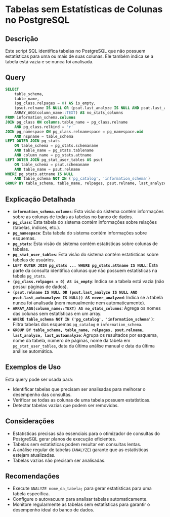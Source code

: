 # Tabelas sem Estatísticas de Colunas no PostgreSQL

## Descrição

Este script SQL identifica tabelas no PostgreSQL que não possuem estatísticas para uma ou mais de suas colunas. Ele também indica se a tabela está vazia e se nunca foi analisada.

## Query

```sql
SELECT
    table_schema,
    table_name,
    (pg_class.relpages = 0) AS is_empty,
    (psut.relname IS NULL OR (psut.last_analyze IS NULL AND psut.last_autoanalyze IS NULL)) AS never_analyzed,
    ARRAY_AGG(column_name::TEXT) AS no_stats_columns
FROM information_schema.columns
JOIN pg_class ON columns.table_name = pg_class.relname
    AND pg_class.relkind = 'r'
JOIN pg_namespace ON pg_class.relnamespace = pg_namespace.oid
    AND nspname = table_schema
LEFT OUTER JOIN pg_stats
    ON table_schema = pg_stats.schemaname
    AND table_name = pg_stats.tablename
    AND column_name = pg_stats.attname
LEFT OUTER JOIN pg_stat_user_tables AS psut
    ON table_schema = psut.schemaname
    AND table_name = psut.relname
WHERE pg_stats.attname IS NULL
    AND table_schema NOT IN ('pg_catalog', 'information_schema')
GROUP BY table_schema, table_name, relpages, psut.relname, last_analyze, last_autoanalyze;
```

## Explicação Detalhada

* **`information_schema.columns`**: Esta visão do sistema contém informações sobre as colunas de todas as tabelas no banco de dados.
* **`pg_class`**: Esta tabela do sistema contém informações sobre relações (tabelas, índices, etc.).
* **`pg_namespace`**: Esta tabela do sistema contém informações sobre esquemas.
* **`pg_stats`**: Esta visão do sistema contém estatísticas sobre colunas de tabelas.
* **`pg_stat_user_tables`**: Esta visão do sistema contém estatísticas sobre tabelas de usuários.
* **`LEFT OUTER JOIN pg_stats ... WHERE pg_stats.attname IS NULL`**: Esta parte da consulta identifica colunas que não possuem estatísticas na tabela `pg_stats`.
* **`(pg_class.relpages = 0) AS is_empty`**: Indica se a tabela está vazia (não possui páginas de dados).
* **`(psut.relname IS NULL OR (psut.last_analyze IS NULL AND psut.last_autoanalyze IS NULL)) AS never_analyzed`**: Indica se a tabela nunca foi analisada (nem manualmente nem automaticamente).
* **`ARRAY_AGG(column_name::TEXT) AS no_stats_columns`**: Agrega os nomes das colunas sem estatísticas em um array.
* **`WHERE table_schema NOT IN ('pg_catalog', 'information_schema')`**: Filtra tabelas dos esquemas `pg_catalog` e `information_schema`.
* **`GROUP BY table_schema, table_name, relpages, psut.relname, last_analyze, last_autoanalyze`**: Agrupa os resultados por esquema, nome da tabela, número de páginas, nome da tabela em `pg_stat_user_tables`, data da última análise manual e data da última análise automática.

## Exemplos de Uso

Esta query pode ser usada para:

* Identificar tabelas que precisam ser analisadas para melhorar o desempenho das consultas.
* Verificar se todas as colunas de uma tabela possuem estatísticas.
* Detectar tabelas vazias que podem ser removidas.

## Considerações

* Estatísticas precisas são essenciais para o otimizador de consultas do PostgreSQL gerar planos de execução eficientes.
* Tabelas sem estatísticas podem resultar em consultas lentas.
* A análise regular de tabelas (`ANALYZE`) garante que as estatísticas estejam atualizadas.
* Tabelas vazias não precisam ser analisadas.

## Recomendações

* Execute `ANALYZE nome_da_tabela;` para gerar estatísticas para uma tabela específica.
* Configure o autovacuum para analisar tabelas automaticamente.
* Monitore regularmente as tabelas sem estatísticas para garantir o desempenho ideal do banco de dados.
